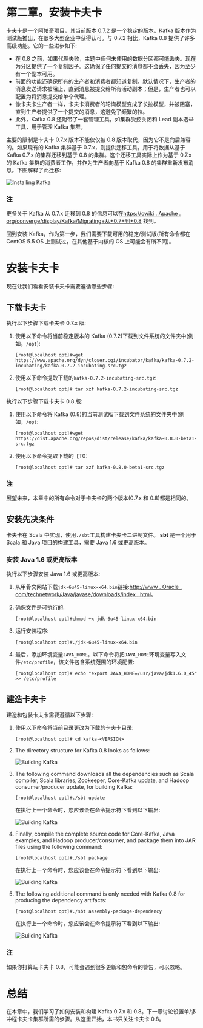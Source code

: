 # 第二章。安装卡夫卡

卡夫卡是一个阿帕奇项目，其当前版本 0.7.2 是一个稳定的版本。Kafka 版本作为测试版推出，在很多大型企业中获得认可。与 0.7.2 相比，Kafka 0.8 提供了许多高级功能。它的一些进步如下:

*   在 0.8 之前，如果代理失败，主题中任何未使用的数据分区都可能丢失。现在为分区提供了一个复制因子。这确保了任何提交的消息都不会丢失，因为至少有一个副本可用。
*   前面的功能还确保所有的生产者和消费者都知道复制。默认情况下，生产者的消息发送请求被阻止，直到消息被提交给所有活动副本；但是，生产者也可以配置为将消息提交给单个代理。
*   像卡夫卡生产者一样，卡夫卡消费者的轮询模型变成了长拉模型，并被阻塞，直到生产者提供了一个提交的消息，这避免了频繁的拉。
*   此外，Kafka 0.8 还附带了一套管理工具，如集群受控关闭和 Lead 副本选举工具，用于管理 Kafka 集群。

主要的限制是卡夫卡 0.7.x 版本不能仅仅被 0.8 版本取代，因为它不是向后兼容的。如果现有的 Kafka 集群基于 0.7.x，则提供迁移工具，用于将数据从基于 Kafka 0.7.x 的集群迁移到基于 0.8 的集群。这个迁移工具实际上作为基于 0.7.x 的 Kafka 集群的消费者工作，并作为生产者向基于 Kafka 0.8 的集群重新发布消息。下图解释了此迁移:

![Installing Kafka](graphics/7938OS_02_01.jpg)

### 注

更多关于 Kafka 从 0.7.x 迁移到 0.8 的信息可以在[https://cwiki . Apache . org/converge/display/Kafka/Migrating+从+0.7+到+0.8](https://cwiki.apache.org/confluence/display/KAFKA/Migrating+from+0.7+to+0.8) 找到。

回到安装 Kafka，作为第一步，我们需要下载可用的稳定/测试版(所有命令都在 CentOS 5.5 OS 上测试过，在其他基于内核的 OS 上可能会有所不同)。

# 安装卡夫卡

现在让我们看看安装卡夫卡需要遵循哪些步骤:

## 下载卡夫卡

执行以下步骤下载卡夫卡 0.7.x 版:

1.  使用以下命令将当前稳定版本的 Kafka (0.7.2)下载到文件系统的文件夹中(例如，`/opt`):

    ```
    [root@localhost opt]#wget https://www.apache.org/dyn/closer.cgi/incubator/kafka/kafka-0.7.2-incubating/kafka-0.7.2-incubating-src.tgz  
    ```

2.  使用以下命令提取下载的`kafka-0.7.2-incubating-src.tgz`:

    ```
    [root@localhost opt]# tar xzf kafka-0.7.2-incubating-src.tgz
    ```

执行以下步骤下载卡夫卡 0.8 版:

1.  使用以下命令将 Kafka (0.8)的当前测试版下载到文件系统的文件夹中(例如，`/opt`:

    ```
    [root@localhost opt]#wget 
    https://dist.apache.org/repos/dist/release/kafka/kafka-0.8.0-beta1-src.tgz
    ```

2.  使用以下命令提取下载的【T0:

    ```
    [root@localhost opt]# tar xzf kafka-0.8.0-beta1-src.tgz
    ```

### 注

展望未来，本章中的所有命令对于卡夫卡的两个版本(0.7.x 和 0.8)都是相同的。

## 安装先决条件

卡夫卡在 Scala 中实现，使用`./sbt`工具构建卡夫卡二进制文件。 **sbt** 是一个用于 Scala 和 Java 项目的构建工具，需要 Java 1.6 或更高版本。

### 安装 Java 1.6 或更高版本

执行以下步骤安装 Java 1.6 或更高版本:

1.  从甲骨文网站下载`jdk-6u45-linux-x64.bin`链接:[http://www . Oracle . com/technetwork/Java/javase/downloads/index . html](http://www.oracle.com/technetwork/java/javase/downloads/index.html)。
2.  确保文件是可执行的:

    ```
    [root@localhost opt]#chmod +x jdk-6u45-linux-x64.bin 
    ```

3.  运行安装程序:

    ```
    [root@localhost opt]#./jdk-6u45-linux-x64.bin 
    ```

4.  最后，添加环境变量`JAVA_HOME`。以下命令将把`JAVA_HOME`环境变量写入文件`/etc/profile`，该文件包含系统范围的环境配置:

    ```
    [root@localhost opt]# echo "export JAVA_HOME=/usr/java/jdk1.6.0_45" >> /etc/profile
    ```

## 建造卡夫卡

建造和包装卡夫卡需要遵循以下步骤:

1.  使用以下命令将当前目录更改为下载的卡夫卡目录:

    ```
    [root@localhost opt]# cd kafka-<VERSION>
    ```

2.  The directory structure for Kafka 0.8 looks as follows:

    ![Building Kafka](graphics/7938OS_02_02.jpg)

3.  The following command downloads all the dependencies such as Scala compiler, Scala libraries, Zookeeper, Core-Kafka update, and Hadoop consumer/producer update, for building Kafka:

    ```
    [root@localhost opt]#./sbt update
    ```

    在执行上一个命令时，您应该会在命令提示符下看到以下输出:

    ![Building Kafka](graphics/7938OS_02_03.jpg)

4.  Finally, compile the complete source code for Core-Kafka, Java examples, and Hadoop producer/consumer, and package them into JAR files using the following command:

    ```
    [root@localhost opt]#./sbt package
    ```

    在执行上一个命令时，您应该会在命令提示符下看到以下输出:

    ![Building Kafka](graphics/7938OS_02_04.jpg)

5.  The following additional command is only needed with Kafka 0.8 for producing the dependency artifacts:

    ```
    [root@localhost opt]#./sbt assembly-package-dependency
    ```

    在执行上一个命令时，您应该会在命令提示符下看到以下输出:

    ![Building Kafka](graphics/7938OS_02_05.jpg)

### 注

如果你打算玩卡夫卡 0.8，可能会遇到很多更新和包命令的警告，可以忽略。

# 总结

在本章中，我们学习了如何安装和构建 Kafka 0.7.x 和 0.8。下一章讨论设置单/多冲程卡夫卡集群所需的步骤。从这里开始，本书只关注卡夫卡 0.8。